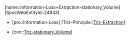 ﻿---
type: TrizContradiction
aliases:
- Information-Loss+Extraction-stationary_Volume
license: CC BY-SA 4.0
copyright: https://github.com/SpocWeb
IsDeleted: false
IsReadOnly: false
Confidential: public
tags: 
- Triz/Contradiction
---
[name::Information-Loss+Extraction-stationary_Volume]
[SpocWebEntityId::24943]
+ [pro::Information-Loss]
[Triz-Principle::[Triz-Extraction](tech/Triz/Principle/Triz-Extraction.md)]
- [con::[Triz-stationary_Volume](tech/Triz/Parameter/Triz-stationary_Volume.md)]


